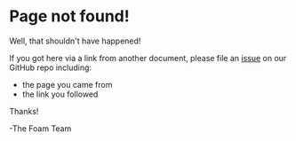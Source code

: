 # Page not found!

Well, that shouldn't have happened!

If you got here via a link from another document, please file an [issue](https://github.com/CiceroIsBack/loam/issues) on our GitHub repo including:

- the page you came from
- the link you followed

Thanks!

-The Foam Team
